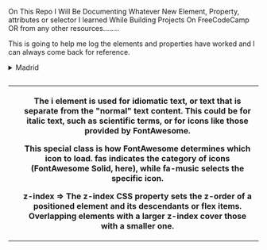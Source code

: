 On This Repo I Will Be Documenting Whatever New Element, Property, attributes or selector I learned While Building Projects On FreeCodeCamp OR from any other resources........

This is going to help me log the elements and properties have worked and I can always come back for reference.


<!-- HTML ELEMENTS I LEARNED TODAY ON 20TH FEB 2023 -->
<details>
    <summary>Madrid</summary>
    coach <br>
    players <br>
    non staffs...
</details> <!--This element creates a disclosure widget in which information is visible only when the widget is toggled into an "open" state. The summary element must be provided inside the details-->

<figure>
    <figcaption></figcaption>
</figure> <!-- This element represent self-contained content, potentially with an optional caption, which is specified using the <figcaption> element. They are referenced as a single unit-->

<blockquote cite="#">
    <cite></cite> <!-- A URL for the src of the quotation may be given using the cite attribute, while the text rep of the src can be given using the "cite element"-->
</blockquote> <!-- This element indicates that the enclosed text is an extented quotation-->

<table> <!-- This element represents tabular data -that is, info presented in a two-dimensional table comprised of rows and columns of cells containing data-->
<caption> <!--- This element specify the title of a table-->
<thead> <tbody> <!---The thead and tbody elements are used to indicate which portion of your table is the header, and which portion contains the primary data or content.--->
<tr> <td> <th> <!---The tr element is used to indicate a table row. The td element indicates a data cell, while the th element indicates a header cell.--->

The i element is used for idiomatic text, or text that is separate from the "normal" text content. This could be for italic text, such as scientific terms, or for icons like those provided by FontAwesome.

This special class is how FontAwesome determines which icon to load. fas indicates the category of icons (FontAwesome Solid, here), while fa-music selects the specific icon.

z-index => The z-index CSS property sets the z-order of a positioned element and its descendants or flex items. Overlapping elements with a larger z-index cover those with a smaller one.

